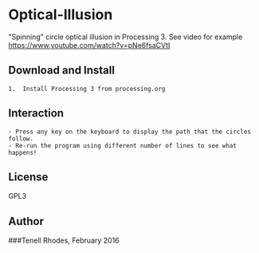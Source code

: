 # Optical-Illusion
"Spinning" circle optical illusion in Processing 3. See video for example https://www.youtube.com/watch?v=pNe6fsaCVtI

## Download and Install

	1.	Install Processing 3 from processing.org

## Interaction

	- Press any key on the keyboard to display the path that the circles follow.
	- Re-run the program using different number of lines to see what happens!

## License

GPL3

## Author

###Tenell Rhodes, February 2016
